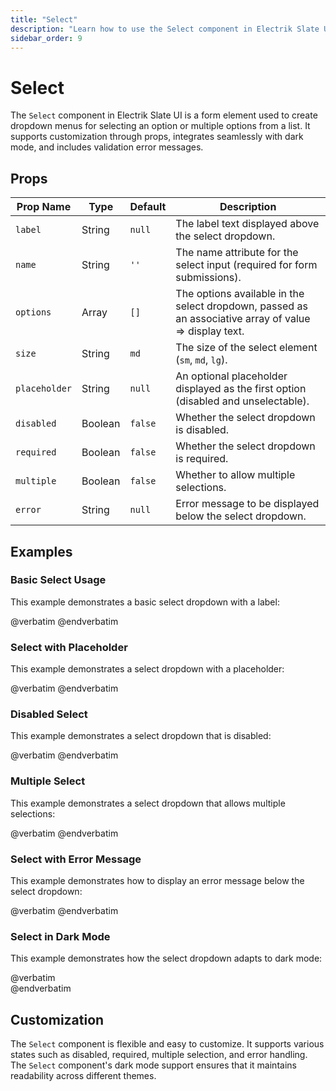 ```yaml
---
title: "Select"
description: "Learn how to use the Select component in Electrik Slate UI"
sidebar_order: 9
---
```


# Select

The `Select` component in Electrik Slate UI is a form element used to create dropdown menus for selecting an option or multiple options from a list. It supports customization through props, integrates seamlessly with dark mode, and includes validation error messages.

## Props

| Prop Name     | Type    | Default | Description                                                                                          |
|---------------|---------|---------|------------------------------------------------------------------------------------------------------|
| `label`       | String  | `null`  | The label text displayed above the select dropdown.                                                  |
| `name`        | String  | `''`    | The name attribute for the select input (required for form submissions).                             |
| `options`     | Array   | `[]`    | The options available in the select dropdown, passed as an associative array of value => display text. |
| `size`        | String  | `md`    | The size of the select element (`sm`, `md`, `lg`).                                                   |
| `placeholder` | String  | `null`  | An optional placeholder displayed as the first option (disabled and unselectable).                   |
| `disabled`    | Boolean | `false` | Whether the select dropdown is disabled.                                                             |
| `required`    | Boolean | `false` | Whether the select dropdown is required.                                                             |
| `multiple`    | Boolean | `false` | Whether to allow multiple selections.                                                                |
| `error`       | String  | `null`  | Error message to be displayed below the select dropdown.                                             |

## Examples

### Basic Select Usage

This example demonstrates a basic select dropdown with a label:

<x-code-preview>
@verbatim
<!-- Basic Select Input -->
<x-slate::select 
    label="Choose an option" 
    name="example" 
    :options="['option1' => 'Option 1', 'option2' => 'Option 2', 'option3' => 'Option 3']" 
/>
@endverbatim
</x-code-preview>

### Select with Placeholder

This example demonstrates a select dropdown with a placeholder:

<x-code-preview>
@verbatim
<!-- Select Input with Placeholder -->
<x-slate::select 
    label="Choose an option" 
    name="example" 
    placeholder="Select an option"
    :options="['option1' => 'Option 1', 'option2' => 'Option 2', 'option3' => 'Option 3']" 
/>
@endverbatim
</x-code-preview>

### Disabled Select

This example demonstrates a select dropdown that is disabled:

<x-code-preview>
@verbatim
<!-- Disabled Select Input -->
<x-slate::select 
    label="Choose an option" 
    name="example" 
    :options="['option1' => 'Option 1', 'option2' => 'Option 2']" 
    disabled
/>
@endverbatim
</x-code-preview>

### Multiple Select

This example demonstrates a select dropdown that allows multiple selections:

<x-code-preview>
@verbatim
<!-- Multiple Select Input -->
<x-slate::select 
    label="Choose options" 
    name="example" 
    :options="['option1' => 'Option 1', 'option2' => 'Option 2', 'option3' => 'Option 3']" 
    multiple
/>
@endverbatim
</x-code-preview>

### Select with Error Message

This example demonstrates how to display an error message below the select dropdown:

<x-code-preview>
@verbatim
<!-- Select Input with Error Message -->
<x-slate::select 
    label="Choose an option" 
    name="example" 
    :options="['option1' => 'Option 1', 'option2' => 'Option 2']" 
    error="This field is required."
/>
@endverbatim
</x-code-preview>

### Select in Dark Mode

This example demonstrates how the select dropdown adapts to dark mode:

<x-code-preview>
@verbatim
<!-- Select Input in Dark Mode -->
<div class="dark">
    <x-slate::select 
        label="Choose an option" 
        name="example" 
        :options="['option1' => 'Option 1', 'option2' => 'Option 2']" 
    />
</div>
@endverbatim
</x-code-preview>

## Customization

The `Select` component is flexible and easy to customize. It supports various states such as disabled, required, multiple selection, and error handling. The `Select` component's dark mode support ensures that it maintains readability across different themes.
